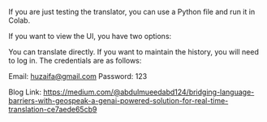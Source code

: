 If you are just testing the translator, you can use a Python file and run it in Colab.

If you want to view the UI, you have two options:

You can translate directly.
If you want to maintain the history, you will need to log in. The credentials are as follows:

Email: huzaifa@gmail.com
Password: 123

Blog Link:
https://medium.com/@abdulmueedabd124/bridging-language-barriers-with-geospeak-a-genai-powered-solution-for-real-time-translation-ce7aede65cb9
